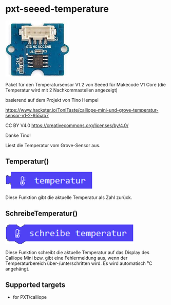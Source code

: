 # pxt-seeed-temperature

![](https://github.com/MKleinSB/pxt-Seeed-Temperatursensor/blob/master/Sensor.png)

 Paket für den Temperatursensor V1.2 von Seeed für Makecode V1 Core (die Temperatur wird mit 2 Nachkommastellen angezeigt)
 
 basierend auf dem Projekt von Tino Hempel
 
 https://www.hackster.io/ToniTaste/calliope-mini-und-grove-temperatur-sensor-v1-2-955ab7
 
 CC BY V4.0 https://creativecommons.org/licenses/by/4.0/

 Danke Tino!

 Liest die Temperatur vom Grove-Sensor aus.
 
## Temperatur()
![](https://github.com/MKleinSB/pxt-Seeed-Temperatursensor/blob/master/temperatur.png)

Diese Funktion gibt die aktuelle Temperatur als Zahl zurück.

## SchreibeTemperatur()
![](https://github.com/MKleinSB/pxt-Seeed-Temperatursensor/blob/master/schreibetemperatur.png)

Diese Funktion schreibt die aktuelle Temperatur auf das Display des Calliope Mini bzw. gibt eine Fehlermeldung
aus, wenn der Temperaturbereich über-/unterschritten wird. Es wird automatisch ⁰C angehängt.

## Supported targets

* for PXT/calliope
